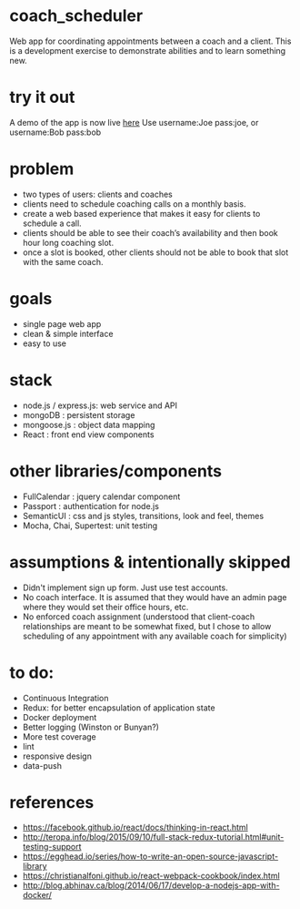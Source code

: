 # coach_scheduler
Web app for coordinating appointments between a coach and a client.  This is a development exercise to demonstrate abilities and to learn something new.

# try it out
A demo of the app is now live [here](https://arcane-falls-25124.herokuapp.com)  Use username:Joe pass:joe, or username:Bob pass:bob

# problem
- two types of users: clients and coaches
- clients need to schedule coaching calls on a monthly basis. 
- create a web based experience that makes it easy for clients to schedule a call. 
- clients should be able to see their coach’s availability and then book hour long coaching slot. 
- once a slot is booked, other clients should not be able to book that slot with the same coach. 

# goals
- single page web app
- clean & simple interface
- easy to use

# stack
- node.js / express.js: web service and API
- mongoDB : persistent storage
- mongoose.js : object data mapping
- React : front end view components

# other libraries/components
- FullCalendar : jquery calendar component
- Passport : authentication for node.js
- SemanticUI : css and js styles, transitions, look and feel, themes
- Mocha, Chai, Supertest: unit testing

# assumptions & intentionally skipped
- Didn't implement sign up form.  Just use test accounts.
- No coach interface.  It is assumed that they would have an admin page where they would set their office hours, etc.
- No enforced coach assignment (understood that client-coach relationships are meant to be somewhat fixed, but I chose to allow scheduling of any appointment with any available coach for simplicity)

# to do:
- Continuous Integration 
- Redux: for better encapsulation of application state
- Docker deployment
- Better logging (Winston or Bunyan?)
- More test coverage
- lint
- responsive design
- data-push

# references
- https://facebook.github.io/react/docs/thinking-in-react.html
- http://teropa.info/blog/2015/09/10/full-stack-redux-tutorial.html#unit-testing-support
- https://egghead.io/series/how-to-write-an-open-source-javascript-library
- https://christianalfoni.github.io/react-webpack-cookbook/index.html
- http://blog.abhinav.ca/blog/2014/06/17/develop-a-nodejs-app-with-docker/

